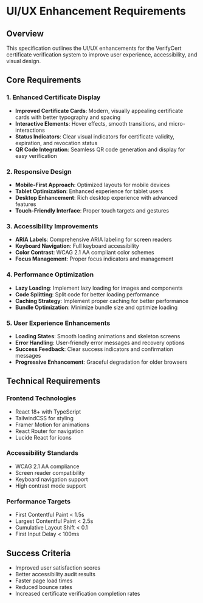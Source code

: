 # UI/UX Enhancement Requirements

## Overview
This specification outlines the UI/UX enhancements for the VerifyCert certificate verification system to improve user experience, accessibility, and visual design.

## Core Requirements

### 1. Enhanced Certificate Display
- **Improved Certificate Cards**: Modern, visually appealing certificate cards with better typography and spacing
- **Interactive Elements**: Hover effects, smooth transitions, and micro-interactions
- **Status Indicators**: Clear visual indicators for certificate validity, expiration, and revocation status
- **QR Code Integration**: Seamless QR code generation and display for easy verification

### 2. Responsive Design
- **Mobile-First Approach**: Optimized layouts for mobile devices
- **Tablet Optimization**: Enhanced experience for tablet users
- **Desktop Enhancement**: Rich desktop experience with advanced features
- **Touch-Friendly Interface**: Proper touch targets and gestures

### 3. Accessibility Improvements
- **ARIA Labels**: Comprehensive ARIA labeling for screen readers
- **Keyboard Navigation**: Full keyboard accessibility
- **Color Contrast**: WCAG 2.1 AA compliant color schemes
- **Focus Management**: Proper focus indicators and management

### 4. Performance Optimization
- **Lazy Loading**: Implement lazy loading for images and components
- **Code Splitting**: Split code for better loading performance
- **Caching Strategy**: Implement proper caching for better performance
- **Bundle Optimization**: Minimize bundle size and optimize loading

### 5. User Experience Enhancements
- **Loading States**: Smooth loading animations and skeleton screens
- **Error Handling**: User-friendly error messages and recovery options
- **Success Feedback**: Clear success indicators and confirmation messages
- **Progressive Enhancement**: Graceful degradation for older browsers

## Technical Requirements

### Frontend Technologies
- React 18+ with TypeScript
- TailwindCSS for styling
- Framer Motion for animations
- React Router for navigation
- Lucide React for icons

### Accessibility Standards
- WCAG 2.1 AA compliance
- Screen reader compatibility
- Keyboard navigation support
- High contrast mode support

### Performance Targets
- First Contentful Paint < 1.5s
- Largest Contentful Paint < 2.5s
- Cumulative Layout Shift < 0.1
- First Input Delay < 100ms

## Success Criteria
- Improved user satisfaction scores
- Better accessibility audit results
- Faster page load times
- Reduced bounce rates
- Increased certificate verification completion rates